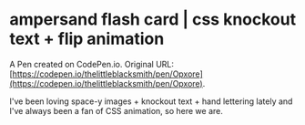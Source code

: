 # ampersand flash card | css knockout text + flip animation

A Pen created on CodePen.io. Original URL: [https://codepen.io/thelittleblacksmith/pen/Opxore](https://codepen.io/thelittleblacksmith/pen/Opxore).

I've been loving space-y images + knockout text + hand lettering lately and I've always been a fan of CSS animation, so here we are.

